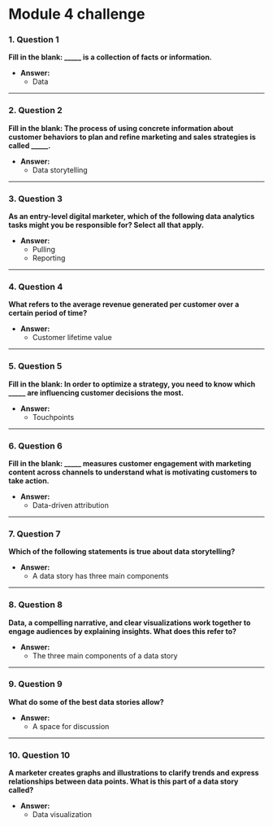 # Module 4 challenge


### 1. **Question 1**  
**Fill in the blank: _____ is a collection of facts or information.**

- **Answer:**  
  - Data

---

### 2. **Question 2**  
**Fill in the blank: The process of using concrete information about customer behaviors to plan and refine marketing and sales strategies is called _____.**

- **Answer:**  
  - Data storytelling

---

### 3. **Question 3**  
**As an entry-level digital marketer, which of the following data analytics tasks might you be responsible for? Select all that apply.**

- **Answer:**  
  - Pulling  
  - Reporting

---

### 4. **Question 4**  
**What refers to the average revenue generated per customer over a certain period of time?**

- **Answer:**  
  - Customer lifetime value

---

### 5. **Question 5**  
**Fill in the blank: In order to optimize a strategy, you need to know which _____ are influencing customer decisions the most.**

- **Answer:**  
  - Touchpoints

---

### 6. **Question 6**  
**Fill in the blank: _____ measures customer engagement with marketing content across channels to understand what is motivating customers to take action.**

- **Answer:**  
  - Data-driven attribution

---

### 7. **Question 7**  
**Which of the following statements is true about data storytelling?**

- **Answer:**  
  - A data story has three main components

---

### 8. **Question 8**  
**Data, a compelling narrative, and clear visualizations work together to engage audiences by explaining insights. What does this refer to?**

- **Answer:**  
  - The three main components of a data story

---

### 9. **Question 9**  
**What do some of the best data stories allow?**

- **Answer:**  
  - A space for discussion

---

### 10. **Question 10**  
**A marketer creates graphs and illustrations to clarify trends and express relationships between data points. What is this part of a data story called?**

- **Answer:**  
  - Data visualization
